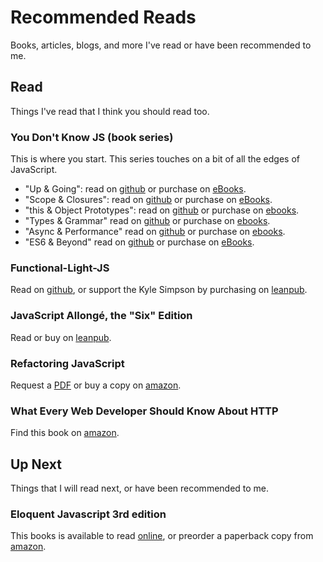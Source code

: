 # Recommended Reads
Books, articles, blogs, and more I've read or have been recommended to me.

## Read
Things I've read that I think you should read too.

### You Don't Know JS (book series)
This is where you start. This series touches on a bit of all the edges of JavaScript. 

* "Up & Going": read on [github](https://github.com/getify/You-Dont-Know-JS/up\%20&\%20going/README.md#you-dont-know-js-up--going) or purchase on [eBooks](http://www.ebooks.com/1993212/you-don-t-know-js-up-going/simpson-kyle/).
* "Scope & Closures": read on [github](https://github.com/getify/You-Dont-Know-JS/scope\%20&\%20closures/README.md#you-dont-know-js-scope--closures) or purchase on [eBooks](http://www.ebooks.com/1647631/you-don-t-know-js-scope-closures/simpson-kyle/).
* "this & Object Prototypes": read on [github](https://github.com/getify/You-Dont-Know-JS/this\%20&\%20object\%20prototypes/README.md#you-dont-know-js-this--object-prototypes) or purchase on [ebooks](http://www.ebooks.com/1734321/you-don-t-know-js-this-object-prototypes/simpson-kyle/).
* "Types & Grammar" read on [github](https://github.com/getify/You-Dont-Know-JS/types\%20&\%20grammar/README.md#you-dont-know-js-types--grammar) or purchase on [ebooks](http://www.ebooks.com/1935541/you-don-t-know-js-types-grammar/simpson-kyle/).
* "Async & Performance" read on [github](https://github.com/getify/You-Dont-Know-JS/async\%20&\%20performance/README.md#you-dont-know-js-async--performance) or purchase on [ebooks](http://www.ebooks.com/1977375/you-don-t-know-js-async-performance/simpson-kyle/).
* "ES6 & Beyond" read on [github](https://github.com/getify/You-Dont-Know-JS/es6\%20&\%20beyond/README.md#you-dont-know-js-es6--beyond) or purchase on [eBooks](http://www.ebooks.com/2481820/you-don-t-know-js-es6-beyond/simpson-kyle/).

### Functional-Light-JS
Read on [github](https://github.com/getify/Functional-Light-JS), or support the Kyle Simpson by purchasing on [leanpub](https://leanpub.com/fljs).

### JavaScript Allongé, the "Six" Edition
Read or buy on [leanpub](https://leanpub.com/javascriptallongesix/read).

### Refactoring JavaScript
Request a [PDF](http://refactoringjs.com/) or buy a copy on [amazon](https://www.amazon.com/Refactoring-JavaScript-Turning-Code-Into/dp/1491964928).

### What Every Web Developer Should Know About HTTP
Find this book on [amazon](https://www.amazon.com/gp/product/B0076Z6VMI/ref=dbs_a_def_rwt_bibl_vppi_i0).

## Up Next
Things that I will read next, or have been recommended to me.

### Eloquent Javascript 3rd edition
This books is available to read [online](https://eloquentjavascript.net/), or preorder a paperback copy from [amazon](https://www.amazon.com/Eloquent-JavaScript-3rd-Introduction-Programming/dp/1593279507/ref=as_sl_pc_tf_til?tag=marijhaver-20&linkCode=w00&linkId=a66fb027ed271b1cbd37e076b83c19b4&creativeASIN=1593279507).

